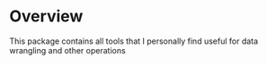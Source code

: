 # Overview

This package contains all tools that I personally find useful for data wrangling and other operations

